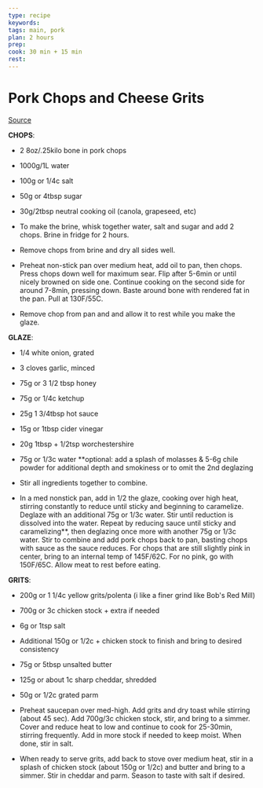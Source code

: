 ```yaml
---
type: recipe
keywords:
tags: main, pork
plan: 2 hours
prep:
cook: 30 min + 15 min
rest:
---
```


# Pork Chops and Cheese Grits

[Source](https://www.youtube.com/watch?v=lyzXBIwZnC4)

**CHOPS**:

- 2 8oz/.25kilo bone in pork chops
- 1000g/1L water
- 100g or 1/4c salt
- 50g or 4tbsp sugar
- 30g/2tbsp neutral cooking oil (canola, grapeseed, etc)

- To make the brine, whisk together water, salt and sugar and add 2 chops. Brine in fridge for 2 hours.
- Remove chops from brine and dry all sides well.
- Preheat non-stick pan over medium heat, add oil to pan, then chops. Press chops down well for maximum sear. Flip after 5-6min or until nicely browned on side one. Continue cooking on the second side for around 7-8min, pressing down. Baste around bone with rendered fat in the pan. Pull at 130F/55C.
- Remove chop from pan and and allow it to rest while you make the glaze.

**GLAZE**:

- 1/4 white onion, grated
- 3 cloves garlic, minced
- 75g or 3 1/2 tbsp  honey
- 75g or 1/4c ketchup
- 25g 1 3/4tbsp hot sauce
- 15g or 1tbsp cider vinegar
- 20g 1tbsp + 1/2tsp worchestershire
- 75g or 1/3c water
**optional: add a splash of molasses & 5-6g chile powder for additional depth and smokiness or to omit the 2nd deglazing

- Stir all ingredients together to combine.
- In a med nonstick pan, add in 1/2 the glaze, cooking over high heat, stirring constantly to reduce until sticky and beginning to caramelize. Deglaze with an additional 75g or 1/3c  water. Stir until reduction is dissolved into the water. Repeat by reducing sauce until sticky and caramelizing**, then deglazing once more with another 75g or 1/3c water. Stir to combine and add pork chops back to pan, basting chops with sauce as the sauce reduces. For chops that are still slightly pink in center, bring to an internal temp of 145F/62C. For no pink, go with 150F/65C.  Allow meat to rest before eating.

**GRITS**:

- 200g or 1 1/4c yellow grits/polenta (i like a finer grind like Bob's Red Mill)
- 700g or 3c chicken stock + extra if needed
- 6g or 1tsp salt
- Additional 150g or 1/2c + chicken stock to finish and bring to desired consistency  
- 75g or 5tbsp unsalted butter
- 125g or about 1c sharp cheddar, shredded
- 50g or 1/2c grated parm

- Preheat saucepan over med-high. Add grits and dry toast while stirring (about 45 sec). Add 700g/3c chicken stock, stir, and bring to a simmer. Cover and reduce heat to low and continue to cook for 25-30min, stirring frequently. Add in more stock if needed to keep moist. When done, stir in salt.
- When ready to serve grits, add back to stove over medium heat, stir in a splash of chicken stock (about 150g or 1/2c) and butter and bring to a simmer.  Stir in cheddar and parm. Season to taste with salt if desired.
